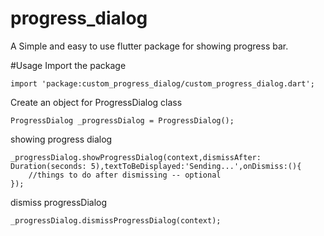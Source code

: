 # progress_dialog

A Simple and easy to use flutter package for showing progress bar.


#Usage
Import the package
```
import 'package:custom_progress_dialog/custom_progress_dialog.dart';
```


Create an object for ProgressDialog class
```
ProgressDialog _progressDialog = ProgressDialog();
```

showing progress dialog

```
_progressDialog.showProgressDialog(context,dismissAfter: Duration(seconds: 5),textToBeDisplayed:'Sending...',onDismiss:(){
	//things to do after dismissing -- optional
});
```

dismiss progressDialog

```
_progressDialog.dismissProgressDialog(context);
```